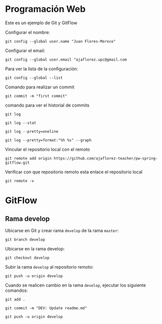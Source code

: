# Programación Web

Este es un ejemplo de Git y GitFlow

Configurar el nombre:

`git config --global user.name "Juan Flores-Moroco"`

Configurar el email:

`git config --global user.email "ajaflorez.upc@gmail.com`

Para ver la lista de la configuración:

`git config --global --list`

Comando para realizar un commit

`git commit -m "first commit"`

comando para ver el historial de commits

`git log`

`git log --stat`

`git log --pretty=oneline`

`git log --pretty=format:"%h %s" --graph`

Vincular el repositorio local con el remoto

`git remote add origin https://github.com/ajaflorez-teacher/pw-spring-gitflow.git`

Verificar con que repositorio remoto esta enlace el repositorio local

`git remote -v`


# GitFlow

## Rama develop

Ubicarse en Git y crear rama `develop` de la rama `master`:

`git branch develop`

Ubicarse en la rama develop:

`git checkout develop`

Subir la rama `develop` al repositorio remoto:

`git push -u origin develop`

Cuando se realicen cambio en la rama `develop`, ejecutar los siguiente comandos:

`git add .`

`git commit -m "DEV: Update readme.md"`

`git push -u origin develop`



